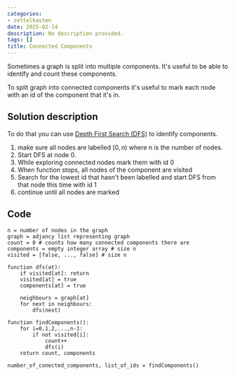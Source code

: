 ```yaml
---
categories:
- zettelkasten
date: 2025-02-14
description: No description provided.
tags: []
title: Connected Components
---
```


Sometimes a graph is split into multiple components. It's useful to be able to identify and count these components.

To split graph into connected components it's useful to mark each node with an id of the component that it's in. 

## Solution description

To do that you can use [Depth First Search (DFS)](Depth%20First%20Search%20(DFS).md) to identify components.

1. make sure all nodes are labelled $[0,n)$ where n is the number of nodes.
2. Start DFS at node 0. 
3. While exploring connected nodes mark them with id 0
4. When function stops, all nodes of the component are visited
5. Search for the lowest id that hasn't been labelled and start DFS from that node this time with id 1
6. continue until all nodes are marked

## Code

```pseudo
n = number of nodes in the graph
graph = adjancy list representing graph
count = 0 # counts how many connected components there are
components = empty integer array # size n
visited = [false, ..., false] # size n

function dfs(at):
	if visited[at]: return
	visited[at] = true
	components[at] = true

	neighbours = graph[at]
	for next in neighbours:
		dfs(next)

function findComponents():
	for i=0,1,2,...,n-1:
		if not visited[i]:
			count++
			dfs(i)
	return count, components

number_of_conected_components, list_of_ids = findComponents()
```
